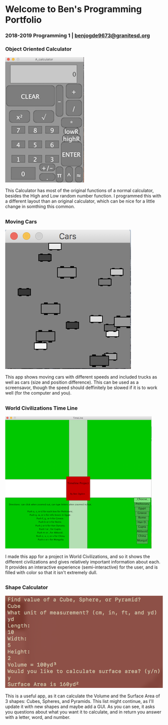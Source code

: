 # Welcome to Ben's Programming Portfolio
### 2018-2019 Programming 1 | benjogde9673@granitesd.org

### Object Oriented Calculator
![Calculator](https://github.com/Designer998/B.2019O.Portfolio/blob/master/Calc/Calc.png)

This Calculator has most of the original functions of a normal calculator, besides the High and Low random number function. I programmed this with a different layout than an original calculator, which can be nice for a little change in somthing this common.
##

### Moving Cars
![Moving cars](https://github.com/Designer998/B.2019O.Portfolio/blob/master/Cars/Cars.png)

This app shows moving cars with different speeds and included trucks as well as cars (size and position difference). This can be used as a screensavor, though the speed should deffinitely be slowed if it is to work well (for the computer and you).
##

### World Civilizations Time Line
![TimeLine](https://github.com/Designer998/B.2019O.Portfolio/blob/master/TimeLine/TimeLine.png)

I made this app for a project in World Civilizations, and so it shows the different civilizations and gives relatively important information about each. It provides an interactive experience (semi-interactive) for the user, and is filled with color so that it isn't extremely dull.
##

### Shape Calculator
![ShapeTester](https://github.com/Designer998/B.2019O.Portfolio/blob/master/ShapeTester/ShapeTester.png)

This is a useful app, as it can calculate the Volume and the Surface Area of 3 shapes: Cubes, Spheres, and Pyramids. This list might continue, as I'll update it with new shapes and maybe add a GUI. As you can see, it asks you questions about what you want it to calculate, and in return you answer with a letter, word, and number.
